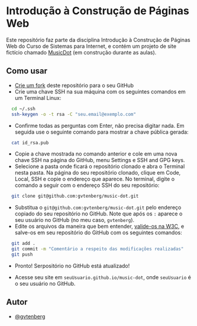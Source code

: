 
# Introdução à Construção de Páginas Web

Este repositório faz parte da disciplina Introdução à Construção de Páginas Web do Curso de Sistemas para Internet, e contém um projeto de site fictício chamado [MusicDot](https://gvtenberg.github.io/music-dot/) (em construção durante as aulas).


## Como usar

- [Crie um fork](https://github.com/gvtenberg/music-dot/fork) deste repositório para o seu GitHub 
- Crie uma chave SSH na sua máquina com os seguintes comandos em um Terminal Linux:
```bash
  cd ~/.ssh
  ssh-keygen -o -t rsa -C "seu.email@exemplo.com"
```
- Confirme todas as perguntas com Enter, não precisa digitar nada. Em seguida use o seguinte comando para mostrar a chave pública gerada:
```bash
  cat id_rsa.pub
```
- Copie a chave mostrada no comando anterior e cole em uma nova chave SSH na página do GitHub, menu Settings e SSH and GPG keys.
- Selecione a pasta onde ficará o repositório clonado e abra o Terminal nesta pasta. Na página do seu repositório clonado, clique em Code, Local, SSH e copie o endereço que aparece. No terminal, digite o comando a seguir com o endereço SSH do seu repositório:
```bash
  git clone git@github.com:gvtenberg/music-dot.git
```
- Substitua o ```git@github.com:gvtenberg/music-dot.git``` pelo endereço copiado do seu repositório no GitHub. Note que após os ```:``` aparece o seu usuário no GitHub (no meu caso, ```gvtenberg```).
- Edite os arquivos da maneira que bem entender, [valide-os na W3C](https://validator.w3.org/#validate_by_input+with_options), e salve-os em seu repositório do GitHub com os seguintes comandos:
```bash
  git add .
  git commit -m "Comentário a respeito das modificações realizadas"
  git push
```
- Pronto! Serpositório no GitHub está atualizado!

- Acesse seu site em ```seuUsuario.github.io/music-dot```, onde ```seuUsuario``` é o seu usuário no GitHub.


## Autor

- [@gvtenberg](https://www.github.com/gvtenberg)
